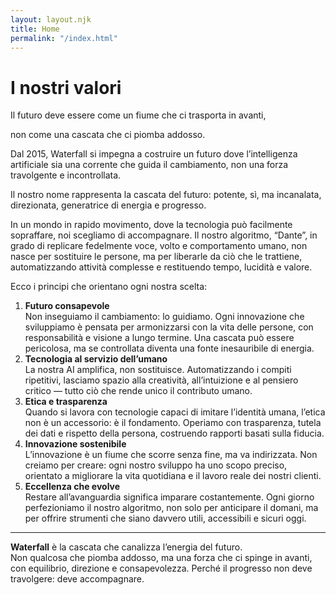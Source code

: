 ```yaml
---
layout: layout.njk
title: Home
permalink: "/index.html"
---
```


<h1 data-i18n="homepage.message">I nostri valori</h1>
<p data-i18n="homepage.motto1">Il futuro deve essere come un fiume che ci trasporta in avanti,</p>
<p data-i18n="homepage.motto2">non come una cascata che ci piomba addosso.</p>
<p data-i18n="homepage.p1">Dal 2015, Waterfall si impegna a costruire un futuro dove l’intelligenza artificiale sia una corrente che guida il cambiamento, non una forza travolgente e incontrollata.</p>
<p data-i18n="homepage.p2">Il nostro nome rappresenta la cascata del futuro: potente, sì, ma incanalata, direzionata, generatrice di energia e progresso.</p>
<p data-i18n="homepage.p3">In un mondo in rapido movimento, dove la tecnologia può facilmente sopraffare, noi scegliamo di accompagnare. Il nostro algoritmo, “Dante”, in grado di replicare fedelmente voce, volto e comportamento umano, non nasce per sostituire le persone, ma per liberarle da ciò che le trattiene, automatizzando attività complesse e restituendo tempo, lucidità e valore.</p>
<p data-i18n="homepage.p4">Ecco i principi che orientano ogni nostra scelta:</p>

<ol>
  <li>
    <strong data-i18n="homepage.li-h1">Futuro consapevole</strong><br>
    <span data-i18n="homepage.li-p1">Non inseguiamo il cambiamento: lo guidiamo. Ogni innovazione che sviluppiamo è pensata per armonizzarsi con la vita delle persone, con responsabilità e visione a lungo termine. Una cascata può essere pericolosa, ma se controllata diventa una fonte inesauribile di energia.</span>
  </li>
  <li>
    <strong data-i18n="homepage.li-h2">Tecnologia al servizio dell’umano</strong><br>
    <span data-i18n="homepage.li-p2">La nostra AI amplifica, non sostituisce. Automatizzando i compiti ripetitivi, lasciamo spazio alla creatività, all’intuizione e al pensiero critico — tutto ciò che rende unico il contributo umano.</span>
  </li> 
  <li>
    <strong data-i18n="homepage.li-h3">Etica e trasparenza</strong><br>
    <span data-i18n="homepage.li-p3">Quando si lavora con tecnologie capaci di imitare l’identità umana, l’etica non è un accessorio: è il fondamento. Operiamo con trasparenza, tutela dei dati e rispetto della persona, costruendo rapporti basati sulla fiducia.</span>
  </li>
  <li>
    <strong data-i18n="homepage.li-h4">Innovazione sostenibile</strong><br>
    <span data-i18n="homepage.li-p4">L’innovazione è un fiume che scorre senza fine, ma va indirizzata. Non creiamo per creare: ogni nostro sviluppo ha uno scopo preciso, orientato a migliorare la vita quotidiana e il lavoro reale dei nostri clienti.</span>
  </li>
  <li>
    <strong data-i18n="homepage.li-h5">Eccellenza che evolve</strong><br>
    <span data-i18n="homepage.li-p5">Restare all’avanguardia significa imparare costantemente. Ogni giorno perfezioniamo il nostro algoritmo, non solo per anticipare il domani, ma per offrire strumenti che siano davvero utili, accessibili e sicuri oggi.</span>
  </li>
</ol>

<hr>

<p>
  <strong data-i18n="waterfall">Waterfall</strong>
  <span data-i18n="homepage.p5"> è la cascata che canalizza l’energia del futuro.</span><br>
  <span data-i18n="homepage.p6">Non qualcosa che piomba addosso, ma una forza che ci spinge in avanti, con equilibrio, direzione e consapevolezza. Perché il progresso non deve travolgere: deve accompagnare.</span>
</p>
